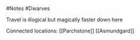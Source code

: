 #Notes 
#Dwarves 

Travel is illogical but magically faster down here

Connected locations:
[[Parchstone]]
[[Asmundgard]]
